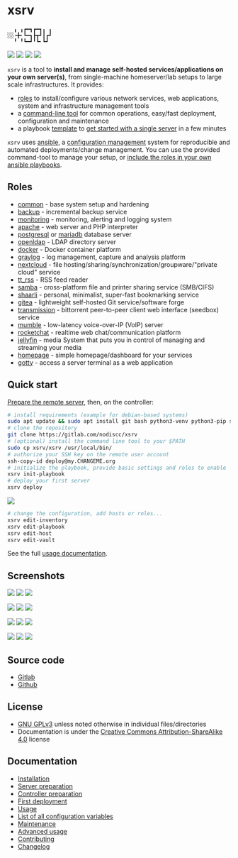 # xsrv

```
  ╻ ╻┏━┓┏━┓╻ ╻
░░╺╋╸┗━┓┣┳┛┃┏┛
  ╹ ╹┗━┛╹┗╸┗┛ 
```

[![](https://gitlab.com/nodiscc/xsrv/badges/master/pipeline.svg)](https://gitlab.com/nodiscc/xsrv/-/pipelines)
[![](https://bestpractices.coreinfrastructure.org/projects/3647/badge)](https://bestpractices.coreinfrastructure.org/projects/3647)
[![](https://img.shields.io/badge/latest%20release-1.3.0-blue)](https://gitlab.com/nodiscc/xsrv/-/releases)
[![](https://img.shields.io/badge/docs-readthedocs-%232980B9)](https://xsrv.readthedocs.io)

`xsrv` is a tool to **install and manage self-hosted services/applications on your own server(s)**, from single-machine homeserver/lab setups to large scale infrastructures. It provides:
- [roles](#roles) to install/configure various network services, web applications, system and infrastructure management tools
- a [command-line tool](https://xsrv.readthedocs.io/en/latest/usage.html) for common operations, easy/fast deployment, configuration and maintenance
- a playbook [template](https://gitlab.com/nodiscc/xsrv/-/tree/master/playbooks/xsrv) to [get started with a single server](https://xsrv.readthedocs.io/en/latest/installation/first-deployment.html) in a few minutes

`xsrv` uses [ansible](https://en.wikipedia.org/wiki/Ansible_%28software%29), a [configuration management](https://en.wikipedia.org/wiki/Software_configuration_management) system for reproducible and automated deployments/change management. You can use the provided command-tool to manage your setup, or [include the roles in your own ansible playbooks](https://xsrv.readthedocs.io/en/latest/usage.html#using-as-ansible-collection).


## Roles

- [common](roles/common) - base system setup and hardening
- [backup](roles/backup) - incremental backup service
- [monitoring](roles/monitoring) - monitoring, alerting and logging system
- [apache](roles/apache) - web server and PHP interpreter
- [postgresql](roles/postgresql) or [mariadb](roles/mariadb) database server
- [openldap](roles/openldap) - LDAP directory server
- [docker](roles/docker) - Docker container platform
- [graylog](roles/graylog) - log management, capture and analysis platform
- [nextcloud](roles/nextcloud) - file hosting/sharing/synchronization/groupware/"private cloud" service
- [tt_rss](roles/tt_rss) - RSS feed reader
- [samba](roles/samba) - cross-platform file and printer sharing service (SMB/CIFS)
- [shaarli](roles/shaarli) - personal, minimalist, super-fast bookmarking service
- [gitea](roles/gitea) - lightweight self-hosted Git service/software forge
- [transmission](roles/transmission) - bittorrent peer-to-peer client web interface (seedbox) service
- [mumble](roles/mumble) - low-latency voice-over-IP (VoIP) server
- [rocketchat](roles/rocketchat) - realtime web chat/communication platform
- [jellyfin](roles/jellyfin) - media System that puts you in control of managing and streaming your media
- [homepage](roles/homepage) - simple homepage/dashboard for your services
- [gotty](roles/gotty) - access a server terminal as a web application


## Quick start

[Prepare the remote server](https://xsrv.readthedocs.io/en/latest/installation/server-preparation.html), then, on the controller:

```bash
# install requirements (example for debian-based systems)
sudo apt update && sudo apt install git bash python3-venv python3-pip ssh pwgen
# clone the repository
git clone https://gitlab.com/nodiscc/xsrv
# (optional) install the command line tool to your $PATH
sudo cp xsrv/xsrv /usr/local/bin/
# authorize your SSH key on the remote user account
ssh-copy-id deploy@my.CHANGEME.org
# initialize the playbook, provide basic settings and roles to enable
xsrv init-playbook
# deploy your first server
xsrv deploy
```

[![](https://asciinema.org/a/kGt6mVg3GxFlDPXwagiwg4Laq.svg)](https://asciinema.org/a/kGt6mVg3GxFlDPXwagiwg4Laq)


```bash
# change the configuration, add hosts or roles...
xsrv edit-inventory
xsrv edit-playbook
xsrv edit-host
xsrv edit-vault
```

See the full [usage documentation](https://xsrv.readthedocs.io/en/latest/usage.html).


## Screenshots

[![](https://i.imgur.com/v9BQYpN.png)](roles/monitoring)
[![](https://i.imgur.com/PPVIb6V.png)](roles/nextcloud)
[![](https://i.imgur.com/UoKs3x1.png)](roles/tt_rss)

[![](https://i.imgur.com/gsoh2Mj.png)](roles/shaarli)
[![](https://i.imgur.com/Rks90zV.png)](roles/gitea)
[![](https://i.imgur.com/7nJ6cMN.png)](roles/transmission)

[![](https://i.imgur.com/lHgDbDC.png)](roles/mumble)
[![](https://i.imgur.com/PRE7fvn.png)](roles/openldap)
[![](https://i.imgur.com/WUdwbAX.png)](roles/rocketchat)

[![](https://i.imgur.com/Q8LYoEY.png)](roles/homepage)
[![](https://i.imgur.com/Fg8uRjL.png)](roles/jellyfin)
[![](https://i.imgur.com/eGCL45L.jpg)](roles/graylog)

## Source code

- [Gitlab](https://gitlab.com/nodiscc/xsrv)
- [Github](https://github.com/nodiscc/xsrv)


## License

- [GNU GPLv3](https://gitlab.com/nodiscc/xsrv/-/blob/master/LICENSE) unless noted otherwise in individual files/directories
- Documentation is under the [Creative Commons Attribution-ShareAlike 4.0](https://creativecommons.org/licenses/by-sa/4.0/) license


## Documentation

- [Installation](https://xsrv.readthedocs.io/en/latest/installation.html)
- [Server preparation](https://xsrv.readthedocs.io/en/latest/installation/server-preparation.html)
- [Controller preparation](https://xsrv.readthedocs.io/en/latest/installation/controller-preparation.html)
- [First deployment](https://xsrv.readthedocs.io/en/latest/installation/first-deployment.html)
- [Usage](https://xsrv.readthedocs.io/en/latest/usage.html)
- [List of all configuration variables](https://xsrv.readthedocs.io/en/latest/configuration-variables.html)
- [Maintenance](https://xsrv.readthedocs.io/en/latest/maintenance.html)
- [Advanced usage](https://xsrv.readthedocs.io/en/latest/advanced.html)
- [Contributing](https://xsrv.readthedocs.io/en/latest/contributing.html)
- [Changelog](https://gitlab.com/nodiscc/xsrv/-/blob/master/CHANGELOG.md)

